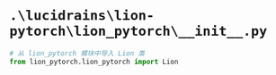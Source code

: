 # `.\lucidrains\lion-pytorch\lion_pytorch\__init__.py`

```py
# 从 lion_pytorch 模块中导入 Lion 类
from lion_pytorch.lion_pytorch import Lion
```